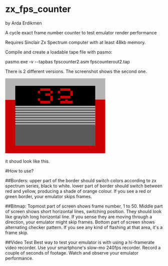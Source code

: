 # zx_fps_counter 
by Arda Erdikmen

A cycle exact frame number counter to test emulator render performance


Requires Sinclair Zx Spectrum computer with at least 48kb memory.

Compile and create a loadable tape file with pasmo:

pasmo.exe -v --tapbas fpscounter2.asm fpscounterout2.tap

There is 2 different versions. The screenshot shows the second one.

![Fps Counter Screenshot](https://github.com/ref-xx/zx_fps_counter/blob/main/fpscounter_screenrecord.gif?raw=true)

it shoud look like this. 

#How to use?

##Borders:
upper part of the border should switch colors according to zx spectrum series, black to white.
lower part of border should switch between red and yellow, producing a shade of orange colour. If you see a red or green border, your emulator skips frames.

##Bitmap:
Topmost part of screen shows frame number, 1 to 50.
Middle part of screen shows short horizontal lines, switching position. They should look like grayish long horizontal line. If you sense they are moving through a direction, your emulator might skip frames.
Bottom part of screen shows alternating checker pattern. If you see any kind of flashing at that area, it's a frame skip.

##Video Test
Best way to test your emulator is with using a hi-framerate video recorder. Use your smartphone's slow-mo 240fps recorder. Record a couple of seconds of footage. Watch and observe your emulator performance.



